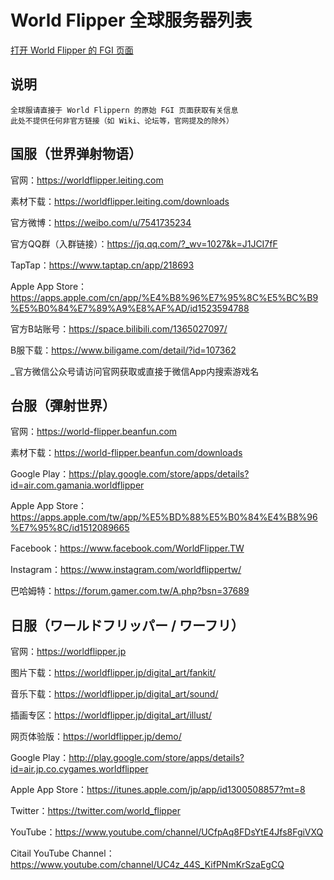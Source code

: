 # World Flipper 全球服务器列表

[打开 World Flipper 的 FGI 页面](https://furrygames.top/zh-cn/games/World_Flipper.html)

## 说明
    全球服请直接于 World Flippern 的原始 FGI 页面获取有关信息
    此处不提供任何非官方链接（如 Wiki、论坛等，官网提及的除外）

## 国服（世界弹射物语）

官网：<https://worldflipper.leiting.com>

素材下载：<https://worldflipper.leiting.com/downloads>

官方微博：<https://weibo.com/u/7541735234>

官方QQ群（入群链接）：<https://jq.qq.com/?_wv=1027&k=J1JCI7fF>

TapTap：<https://www.taptap.cn/app/218693>

Apple App Store：<https://apps.apple.com/cn/app/%E4%B8%96%E7%95%8C%E5%BC%B9%E5%B0%84%E7%89%A9%E8%AF%AD/id1523594788>

官方B站账号：<https://space.bilibili.com/1365027097/>

B服下载：<https://www.biligame.com/detail/?id=107362>

_官方微信公众号请访问官网获取或直接于微信App内搜索游戏名

## 台服（彈射世界）

官网：<https://world-flipper.beanfun.com>

素材下载：<https://world-flipper.beanfun.com/downloads>

Google Play：<https://play.google.com/store/apps/details?id=air.com.gamania.worldflipper>

Apple App Store：<https://apps.apple.com/tw/app/%E5%BD%88%E5%B0%84%E4%B8%96%E7%95%8C/id1512089665>

Facebook：<https://www.facebook.com/WorldFlipper.TW>

Instagram：<https://www.instagram.com/worldflippertw/>

巴哈姆特：<https://forum.gamer.com.tw/A.php?bsn=37689>

## 日服（ワールドフリッパー / ワーフリ）

官网：<https://worldflipper.jp>

图片下载：<https://worldflipper.jp/digital_art/fankit/>

音乐下载：<https://worldflipper.jp/digital_art/sound/>

插画专区：<https://worldflipper.jp/digital_art/illust/>

网页体验版：<https://worldflipper.jp/demo/>

Google Play：<http://play.google.com/store/apps/details?id=air.jp.co.cygames.worldflipper>

Apple App Store：<https://itunes.apple.com/jp/app/id1300508857?mt=8>

Twitter：<https://twitter.com/world_flipper>

YouTube：<https://www.youtube.com/channel/UCfpAq8FDsYtE4Jfs8FgiVXQ>

Citail YouTube Channel：<https://www.youtube.com/channel/UC4z_44S_KifPNmKrSzaEgCQ>
